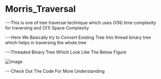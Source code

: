 # Morris_Traversal

---This is one of tree traversal technique which uses O(N) time complexity for traversing and O(1) Space Complexity

---Here We Basically try to Convert Existing Tree Into thread binary tree which helps in traversing the whole tree

---Threaded Binary Tree Which Look Like The Below Figure

![image](https://user-images.githubusercontent.com/76957230/184527441-6155c81c-71a5-4d0c-b9e0-5ed8ec853169.png)

---Check Out The Code For More Understanding

